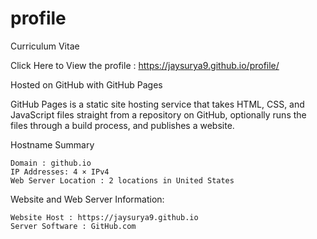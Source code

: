 # profile
Curriculum Vitae

Click Here to View the profile : https://jaysurya9.github.io/profile/

Hosted on GitHub with GitHub Pages

GitHub Pages is a static site hosting service that takes HTML, CSS, and JavaScript files straight from a repository on GitHub, optionally runs the files through a build process, and publishes a website.

Hostname Summary

    Domain : github.io
    IP Addresses: 4 × IPv4
    Web Server Location	: 2 locations in United States

Website and Web Server Information:

    Website Host : https://jaysurya9.github.io
    Server Software : GitHub.com
    
    
